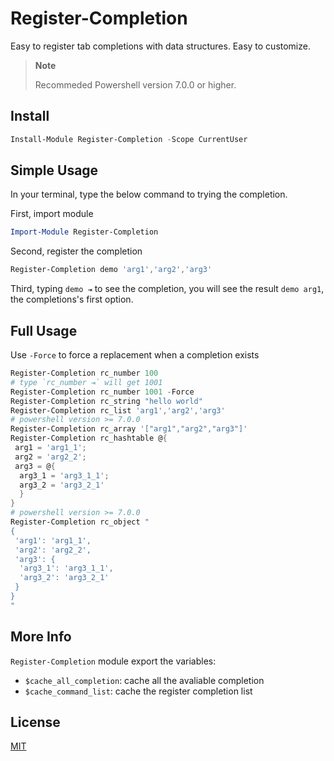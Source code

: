 # Register-Completion

Easy to register tab completions with data structures. Easy to customize.

> **Note**
>
> Recommeded Powershell version 7.0.0 or higher.

## Install

```Powershell
Install-Module Register-Completion -Scope CurrentUser
```

## Simple Usage

In your terminal, type the below command to trying the completion.

First, import module

```Powershell
Import-Module Register-Completion
```

Second, register the completion

```Powershell
Register-Completion demo 'arg1','arg2','arg3'
```

Third, typing `demo ⇥` to see the completion, you will see the result `demo arg1`, the completions's first option.

## Full Usage

Use `-Force` to force a replacement when a completion exists

```Powershell
Register-Completion rc_number 100
# type `rc_number ⇥` will get 1001
Register-Completion rc_number 1001 -Force
Register-Completion rc_string "hello world"
Register-Completion rc_list 'arg1','arg2','arg3'
# powershell version >= 7.0.0
Register-Completion rc_array '["arg1","arg2","arg3"]'
Register-Completion rc_hashtable @{
 arg1 = 'arg1_1'; 
 arg2 = 'arg2_2'; 
 arg3 = @{
  arg3_1 = 'arg3_1_1';
  arg3_2 = 'arg3_2_1'
  }
}
# powershell version >= 7.0.0
Register-Completion rc_object "
{
 'arg1': 'arg1_1',
 'arg2': 'arg2_2',
 'arg3': {
  'arg3_1': 'arg3_1_1',
  'arg3_2': 'arg3_2_1'
 }
}
"
```

## More Info

`Register-Completion` module export the variables:

+ `$cache_all_completion`: cache all the avaliable completion
+ `$cache_command_list`: cache the register completion list

## License

[MIT](.\LICENSE)
